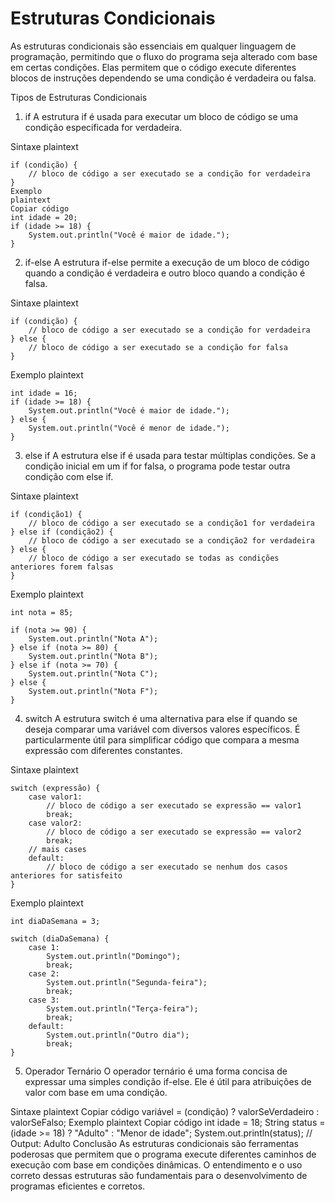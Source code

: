 # Estruturas Condicionais
As estruturas condicionais são essenciais em qualquer linguagem de programação, permitindo que o fluxo do programa seja alterado com base em certas condições. Elas permitem que o código execute diferentes blocos de instruções dependendo se uma condição é verdadeira ou falsa.

Tipos de Estruturas Condicionais
1. if
A estrutura if é usada para executar um bloco de código se uma condição especificada for verdadeira.

Sintaxe
plaintext
```
if (condição) {
    // bloco de código a ser executado se a condição for verdadeira
}
Exemplo
plaintext
Copiar código
int idade = 20;
if (idade >= 18) {
    System.out.println("Você é maior de idade.");
}
```
2. if-else
A estrutura if-else permite a execução de um bloco de código quando a condição é verdadeira e outro bloco quando a condição é falsa.

Sintaxe
plaintext
```
if (condição) {
    // bloco de código a ser executado se a condição for verdadeira
} else {
    // bloco de código a ser executado se a condição for falsa
}
```
Exemplo
plaintext
```
int idade = 16;
if (idade >= 18) {
    System.out.println("Você é maior de idade.");
} else {
    System.out.println("Você é menor de idade.");
}
```
3. else if
A estrutura else if é usada para testar múltiplas condições. Se a condição inicial em um if for falsa, o programa pode testar outra condição com else if.

Sintaxe
plaintext
```
if (condição1) {
    // bloco de código a ser executado se a condição1 for verdadeira
} else if (condição2) {
    // bloco de código a ser executado se a condição2 for verdadeira
} else {
    // bloco de código a ser executado se todas as condições anteriores forem falsas
}
```
Exemplo
plaintext
```
int nota = 85;

if (nota >= 90) {
    System.out.println("Nota A");
} else if (nota >= 80) {
    System.out.println("Nota B");
} else if (nota >= 70) {
    System.out.println("Nota C");
} else {
    System.out.println("Nota F");
}
```
4. switch
A estrutura switch é uma alternativa para else if quando se deseja comparar uma variável com diversos valores específicos. É particularmente útil para simplificar código que compara a mesma expressão com diferentes constantes.

Sintaxe
plaintext
```
switch (expressão) {
    case valor1:
        // bloco de código a ser executado se expressão == valor1
        break;
    case valor2:
        // bloco de código a ser executado se expressão == valor2
        break;
    // mais cases
    default:
        // bloco de código a ser executado se nenhum dos casos anteriores for satisfeito
}
```
Exemplo
plaintext
```
int diaDaSemana = 3;

switch (diaDaSemana) {
    case 1:
        System.out.println("Domingo");
        break;
    case 2:
        System.out.println("Segunda-feira");
        break;
    case 3:
        System.out.println("Terça-feira");
        break;
    default:
        System.out.println("Outro dia");
        break;
}
``` 
5. Operador Ternário
O operador ternário é uma forma concisa de expressar uma simples condição if-else. Ele é útil para atribuições de valor com base em uma condição.

Sintaxe
plaintext
Copiar código
variável = (condição) ? valorSeVerdadeiro : valorSeFalso;
Exemplo
plaintext
Copiar código
int idade = 18;
String status = (idade >= 18) ? "Adulto" : "Menor de idade";
System.out.println(status);  // Output: Adulto
Conclusão
As estruturas condicionais são ferramentas poderosas que permitem que o programa execute diferentes caminhos de execução com base em condições dinâmicas. O entendimento e o uso correto dessas estruturas são fundamentais para o desenvolvimento de programas eficientes e corretos.